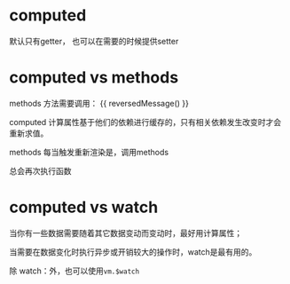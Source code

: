# computed

默认只有getter， 也可以在需要的时候提供setter

# computed vs methods

methods 方法需要调用： {{ reversedMessage() }}

computed 计算属性基于他们的依赖进行缓存的，只有相关依赖发生改变时才会重新求值。

methods 每当触发重新渲染是，调用methods

总会再次执行函数

# computed vs watch

当你有一些数据需要随着其它数据变动而变动时，最好用计算属性；

当需要在数据变化时执行异步或开销较大的操作时，watch是最有用的。

除 watch：外，也可以使用`vm.$watch`



